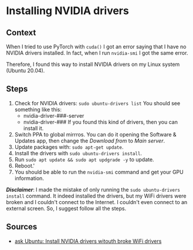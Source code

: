 # Installing NVIDIA drivers

## Context

When I tried to use PyTorch with `cuda()` I got an error saying that I have no NVIDIA drivers installed. In fact, when I run `nvidia-smi` I got the same error.

Therefore, I found this way to install NVIDIA drivers on my Linux system (Ubuntu 20.04).

## Steps

1. Check for NVIDIA drivers:
    `sudo ubuntu-drivers list`
    You should see something like this:
   - nvidia-driver-###-server
   - nvidia-driver-###
  If you found this kind of drivers, then you can install it.
2. Switch PPA to global mirrros. You can do it opening the Software & Updates app, then change the *Download from* to *Main server*.
3. Update packages with: `sudo apt-get update`.
4. Install the drivers with `sudo ubuntu-drivers install`.
5. Run `sudo apt update && sudo apt updgrade -y` to update.
6. Reboot.'
7. You should be able to run the `nvidia-smi` command and get your GPU information.

***Disclaimer***: I made the mistake of only running the `sudo ubuntu-drivers install` command. It indeed installed the drivers, but my WiFi drivers were broken and I couldn't connect to the Internet. I couldn't even connect to an external screen. So, I suggest follow all the steps.

## Sources

- [ask Ubuntu: Install NVIDIA drivers witouth broke WiFi drivers](https://askubuntu.com/questions/1286738/no-wi-fi-settings-or-connection-after-switching-to-nvidia-graphics-driver#:~:text=I%20also%20faced%20exact%20missing%20iwlwifi%20issue)
